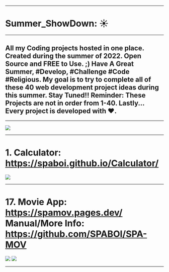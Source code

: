 <hr>
<h1>Summer_ShowDown: ☀</h1>
<hr>

## All my Coding projects hosted in one place. Created during the summer of 2022. Open Source and FREE to Use. ;) Have A Great Summer, #Develop, #Challenge #Code #Religious. My goal is to try to complete all of these 40 web development project ideas during this summer. Stay Tuned!! Reminder: These Projects are not in order from 1-40. Lastly... Every project is developed with ❤. 
<hr>

<img src="https://user-images.githubusercontent.com/95515701/172516985-6a7e7ebf-0171-475c-a73e-398a1a5813d2.jpg">
<hr>

# 1. Calculator: https://spaboi.github.io/Calculator/ 
<img src="https://user-images.githubusercontent.com/95515701/172518367-b7e7ae0a-27f3-43f9-a3e7-8f1a5a012475.png">
<hr>

# 17. Movie App: https://spamov.pages.dev/ Manual/More Info: https://github.com/SPABOI/SPA-MOV
<div style="flex-wrap: wrap; justify-content:flex-start; ">
  
  <img src="https://user-images.githubusercontent.com/95515701/172520884-2f197c11-ed00-41c5-bda9-297c594cd9c5.png">
  <img src="https://user-images.githubusercontent.com/95515701/172520931-04df1bf7-7f59-4d19-8098-ab727167c2d7.png">
</div>
<hr>
